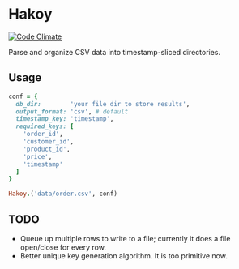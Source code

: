 # Hakoy

[![Code Climate](https://codeclimate.com/github/he9lin/hakoy.png)](https://codeclimate.com/github/he9lin/hakoy)

Parse and organize CSV data into timestamp-sliced directories.


## Usage

```ruby
conf = {
  db_dir:        'your file dir to store results',
  output_format: 'csv', # default
  timestamp_key: 'timestamp',
  required_keys: [
    'order_id',
    'customer_id',
    'product_id',
    'price',
    'timestamp'
  ]
}

Hakoy.('data/order.csv', conf)
```

## TODO

* Queue up multiple rows to write to a file; currently it does a file
  open/close for every row.
* Better unique key generation algorithm. It is too primitive now.

